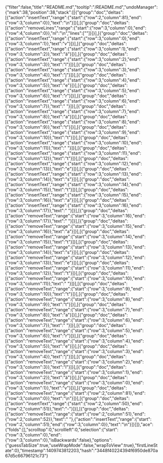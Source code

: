 {"filter":false,"title":"README.md","tooltip":"/README.md","undoManager":{"mark":38,"position":38,"stack":[[{"group":"doc","deltas":[{"action":"insertText","range":{"start":{"row":2,"column":81},"end":{"row":3,"column":0}},"text":"\n"}]}],[{"group":"doc","deltas":[{"action":"removeLines","range":{"start":{"row":3,"column":0},"end":{"row":4,"column":0}},"nl":"\n","lines":[""]}]}],[{"group":"doc","deltas":[{"action":"insertText","range":{"start":{"row":3,"column":0},"end":{"row":3,"column":1}},"text":"v"}]}],[{"group":"doc","deltas":[{"action":"insertText","range":{"start":{"row":3,"column":1},"end":{"row":3,"column":2}},"text":"ä"}]}],[{"group":"doc","deltas":[{"action":"insertText","range":{"start":{"row":3,"column":2},"end":{"row":3,"column":3}},"text":"l"}]}],[{"group":"doc","deltas":[{"action":"insertText","range":{"start":{"row":3,"column":3},"end":{"row":3,"column":4}},"text":"j"}]}],[{"group":"doc","deltas":[{"action":"insertText","range":{"start":{"row":3,"column":4},"end":{"row":3,"column":5}},"text":"e"}]}],[{"group":"doc","deltas":[{"action":"insertText","range":{"start":{"row":3,"column":5},"end":{"row":3,"column":6}},"text":"r"}]}],[{"group":"doc","deltas":[{"action":"insertText","range":{"start":{"row":3,"column":6},"end":{"row":3,"column":7}},"text":" "}]}],[{"group":"doc","deltas":[{"action":"insertText","range":{"start":{"row":3,"column":7},"end":{"row":3,"column":8}},"text":"a"}]}],[{"group":"doc","deltas":[{"action":"insertText","range":{"start":{"row":3,"column":8},"end":{"row":3,"column":9}},"text":"t"}]}],[{"group":"doc","deltas":[{"action":"insertText","range":{"start":{"row":3,"column":9},"end":{"row":3,"column":10}},"text":"t"}]}],[{"group":"doc","deltas":[{"action":"insertText","range":{"start":{"row":3,"column":10},"end":{"row":3,"column":11}},"text":" "}]}],[{"group":"doc","deltas":[{"action":"insertText","range":{"start":{"row":3,"column":11},"end":{"row":3,"column":12}},"text":"t"}]}],[{"group":"doc","deltas":[{"action":"insertText","range":{"start":{"row":3,"column":12},"end":{"row":3,"column":13}},"text":"e"}]}],[{"group":"doc","deltas":[{"action":"insertText","range":{"start":{"row":3,"column":13},"end":{"row":3,"column":14}},"text":"s"}]}],[{"group":"doc","deltas":[{"action":"insertText","range":{"start":{"row":3,"column":14},"end":{"row":3,"column":15}},"text":"t"}]}],[{"group":"doc","deltas":[{"action":"insertText","range":{"start":{"row":3,"column":15},"end":{"row":3,"column":16}},"text":"a"}]}],[{"group":"doc","deltas":[{"action":"insertText","range":{"start":{"row":3,"column":16},"end":{"row":3,"column":17}},"text":" "}]}],[{"group":"doc","deltas":[{"action":"removeText","range":{"start":{"row":3,"column":16},"end":{"row":3,"column":17}},"text":" "}]}],[{"group":"doc","deltas":[{"action":"removeText","range":{"start":{"row":3,"column":15},"end":{"row":3,"column":16}},"text":"a"}]}],[{"group":"doc","deltas":[{"action":"removeText","range":{"start":{"row":3,"column":14},"end":{"row":3,"column":15}},"text":"t"}]}],[{"group":"doc","deltas":[{"action":"removeText","range":{"start":{"row":3,"column":13},"end":{"row":3,"column":14}},"text":"s"}]}],[{"group":"doc","deltas":[{"action":"removeText","range":{"start":{"row":3,"column":12},"end":{"row":3,"column":13}},"text":"e"}]}],[{"group":"doc","deltas":[{"action":"removeText","range":{"start":{"row":3,"column":11},"end":{"row":3,"column":12}},"text":"t"}]}],[{"group":"doc","deltas":[{"action":"removeText","range":{"start":{"row":3,"column":10},"end":{"row":3,"column":11}},"text":" "}]}],[{"group":"doc","deltas":[{"action":"removeText","range":{"start":{"row":3,"column":9},"end":{"row":3,"column":10}},"text":"t"}]}],[{"group":"doc","deltas":[{"action":"removeText","range":{"start":{"row":3,"column":8},"end":{"row":3,"column":9}},"text":"t"}]}],[{"group":"doc","deltas":[{"action":"removeText","range":{"start":{"row":3,"column":7},"end":{"row":3,"column":8}},"text":"a"}]}],[{"group":"doc","deltas":[{"action":"removeText","range":{"start":{"row":3,"column":6},"end":{"row":3,"column":7}},"text":" "}]}],[{"group":"doc","deltas":[{"action":"removeText","range":{"start":{"row":3,"column":5},"end":{"row":3,"column":6}},"text":"r"}]}],[{"group":"doc","deltas":[{"action":"removeText","range":{"start":{"row":3,"column":4},"end":{"row":3,"column":5}},"text":"e"}]}],[{"group":"doc","deltas":[{"action":"removeText","range":{"start":{"row":3,"column":3},"end":{"row":3,"column":4}},"text":"j"}]}],[{"group":"doc","deltas":[{"action":"removeText","range":{"start":{"row":3,"column":2},"end":{"row":3,"column":3}},"text":"l"}]}],[{"group":"doc","deltas":[{"action":"removeText","range":{"start":{"row":3,"column":1},"end":{"row":3,"column":2}},"text":"ä"}]}],[{"group":"doc","deltas":[{"action":"removeText","range":{"start":{"row":3,"column":0},"end":{"row":3,"column":1}},"text":"v"}]}],[{"group":"doc","deltas":[{"action":"removeText","range":{"start":{"row":2,"column":81},"end":{"row":3,"column":0}},"text":"\n"}]}],[{"group":"doc","deltas":[{"action":"insertText","range":{"start":{"row":2,"column":50},"end":{"row":2,"column":51}},"text":"-"}]}],[{"group":"doc","deltas":[{"action":"removeText","range":{"start":{"row":2,"column":51},"end":{"row":2,"column":52}},"text":" "},{"action":"insertText","range":{"start":{"row":2,"column":51},"end":{"row":3,"column":0}},"text":"\n"}]}]]},"ace":{"folds":[],"scrolltop":0,"scrollleft":0,"selection":{"start":{"row":3,"column":0},"end":{"row":3,"column":0},"isBackwards":false},"options":{"guessTabSize":true,"useWrapMode":false,"wrapToView":true},"firstLineState":0},"timestamp":1409743812203,"hash":"3448f40224394f6950de870a67d5c66796121c73"}